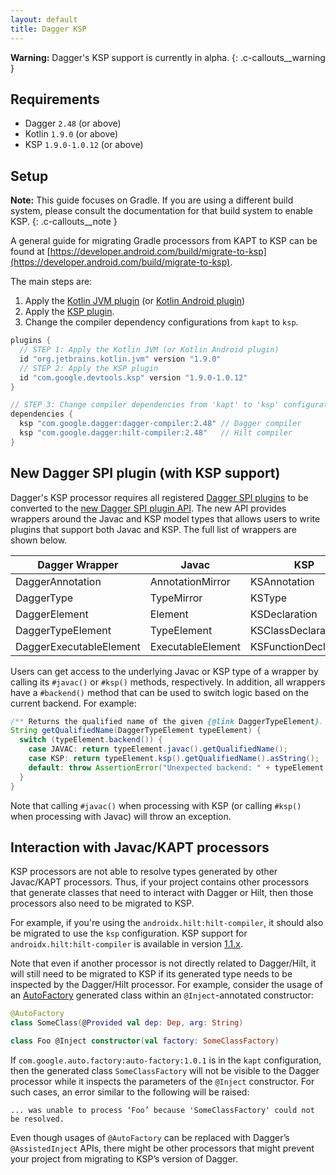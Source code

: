 ```yaml
---
layout: default
title: Dagger KSP
---
```


**Warning:** Dagger's KSP support is currently in alpha.
{: .c-callouts__warning }

## Requirements

  * Dagger `2.48` (or above)
  * Kotlin `1.9.0` (or above)
  * KSP `1.9.0-1.0.12` (or above)

## Setup

**Note:** This guide focuses on Gradle. If you are using a different build
system, please consult the documentation for that build system to enable KSP.
{: .c-callouts__note }

A general guide for migrating Gradle processors from KAPT to KSP can be found at
[https://developer.android.com/build/migrate-to-ksp](https://developer.android.com/build/migrate-to-ksp).

The main steps are:

  1. Apply the [Kotlin JVM plugin](https://plugins.gradle.org/plugin/org.jetbrains.kotlin.android)
     (or [Kotlin Android plugin](https://plugins.gradle.org/plugin/org.jetbrains.kotlin.jvm))
  2. Apply the [KSP plugin](https://central.sonatype.com/artifact/com.google.devtools.ksp/com.google.devtools.ksp.gradle.plugin).
  3. Change the compiler dependency configurations from `kapt` to `ksp`.

```kotlin
plugins {
  // STEP 1: Apply the Kotlin JVM (or Kotlin Android plugin)
  id "org.jetbrains.kotlin.jvm" version "1.9.0"
  // STEP 2: Apply the KSP plugin
  id "com.google.devtools.ksp" version "1.9.0-1.0.12"
}

// STEP 3: Change compiler dependencies from 'kapt' to 'ksp' configuration.
dependencies {
  ksp "com.google.dagger:dagger-compiler:2.48" // Dagger compiler
  ksp "com.google.dagger:hilt-compiler:2.48"   // Hilt compiler
}
```

## New Dagger SPI plugin (with KSP support)

Dagger's KSP processor requires all registered
[Dagger SPI plugins](https://dagger.dev/dev-guide/spi) to be converted to the
[new Dagger SPI plugin API](https://dagger.dev/api/latest/dagger/spi/model/package-summary.html).
The new API provides wrappers around the Javac and KSP model types that allows
users to write plugins that support both Javac and KSP. The full list of
wrappers are shown below.

Dagger Wrapper          | Javac             | KSP
----------------------- | ----------------- | ------------
DaggerAnnotation        | AnnotationMirror  | KSAnnotation
DaggerType              | TypeMirror        | KSType
DaggerElement           | Element           | KSDeclaration
DaggerTypeElement       | TypeElement       | KSClassDeclaration
DaggerExecutableElement | ExecutableElement | KSFunctionDeclaration

Users can get access to the underlying Javac or KSP type of a wrapper by calling
its `#javac()` or `#ksp()` methods, respectively. In addition, all wrappers have
a `#backend()` method that can be used to switch logic based on the current
backend. For example:

```java
/** Returns the qualified name of the given {@link DaggerTypeElement}. */
String getQualifiedName(DaggerTypeElement typeElement) {
  switch (typeElement.backend()) {
    case JAVAC: return typeElement.javac().getQualifiedName();
    case KSP: return typeElement.ksp().getQualifiedName().asString();
    default: throw AssertionError("Unexpected backend: " + typeElement.backend());
  }
}
```

Note that calling `#javac()` when processing with KSP (or calling `#ksp()` when
processing with Javac) will throw an exception.

## Interaction with Javac/KAPT processors

KSP processors are not able to resolve types generated by other Javac/KAPT
processors. Thus, if your project contains other processors that generate
classes that need to interact with Dagger or Hilt, then those processors also
need to be migrated to KSP.

For example, if you're using the `androidx.hilt:hilt-compiler`, it should also
be migrated to use the `ksp` configuration. KSP support for
`androidx.hilt:hilt-compiler` is available in version
[1.1.x](https://developer.android.com/jetpack/androidx/releases/hilt#1.1.0-alpha01).

Note that even if another processor is not directly related to Dagger/Hilt, it
will still need to be migrated to KSP if its generated type needs to be
inspected by the Dagger/Hilt processor. For example, consider the usage of an
[AutoFactory](https://github.com/google/auto/tree/main/factory) generated class
within an `@Inject`-annotated constructor:

```kotlin
@AutoFactory
class SomeClass(@Provided val dep: Dep, arg: String)

class Foo @Inject constructor(val factory: SomeClassFactory)
```

If `com.google.auto.factory:auto-factory:1.0.1` is in the `kapt` configuration,
then the generated class `SomeClassFactory` will not be visible to the Dagger
processor while it inspects the parameters of the `@Inject` constructor. For
such cases, an error similar to the following will be raised:

```
... was unable to process ‘Foo’ because 'SomeClassFactory' could not be resolved.
```

Even though usages of `@AutoFactory` can be replaced with Dagger’s
`@AssistedInject` APIs, there might be other processors that might prevent your
project from migrating to KSP’s version of Dagger.

